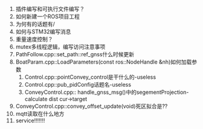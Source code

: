 1. 插件编写和可执行文件编写？
2. 如何新建一个ROS项目工程
3. 为何有的话题有/
4. 如何与STM32编写消息
5. 重量速度控制？
6. mutex多线程逻辑，编写访问注意事项
7. PathFollow.cpp::set_path::ref_gnss什么时候更新
8. BoatParam.cpp::LoadParameters(const ros::NodeHandle &nh)如何加载参数
	1. Control.cpp::pointConvey_control是干什么的-useless
	2. Control.cpp::pub_pidConfig话题名-useless
	3. ConveyControl.cpp:: handle_gnss_msg()中的segementProjection-calculate dist cur->target
10. ConveyControl.cpp::convey_offset_update(void)死区拟合是??
11. mqtt读取在什么地方
12. service!!!!!!!
